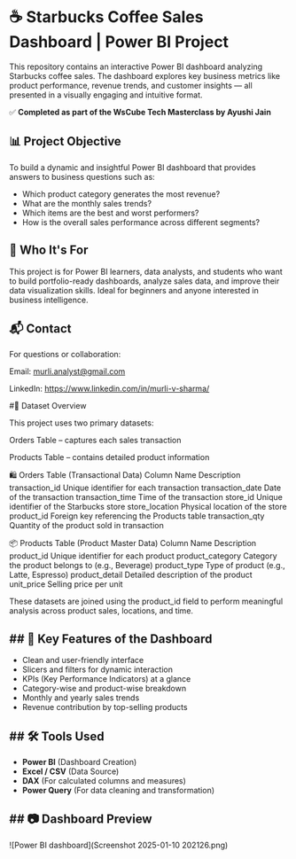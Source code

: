 # ☕ Starbucks Coffee Sales Dashboard | Power BI Project
This repository contains an interactive Power BI dashboard analyzing Starbucks coffee sales. The dashboard explores key business metrics like product performance, revenue trends, and customer insights — all presented in a visually engaging and intuitive format.

✅ **Completed as part of the WsCube Tech Masterclass by Ayushi Jain**
## 📊 Project Objective
To build a dynamic and insightful Power BI dashboard that provides answers to business questions such as:

- Which product category generates the most revenue?
- What are the monthly sales trends?
- Which items are the best and worst performers?
- How is the overall sales performance across different segments?


## 🙌 Who It's For
This project is for Power BI learners, data analysts, and students who want to build portfolio-ready dashboards, analyze sales data, and improve their data visualization skills. Ideal for beginners and anyone interested in business intelligence.
## 📬 Contact
For questions or collaboration:

Email: murli.analyst@gmail.com

LinkedIn: https://www.linkedin.com/in/murli-v-sharma/

#🧾 Dataset Overview

This project uses two primary datasets:

Orders Table – captures each sales transaction

Products Table – contains detailed product information

🛍 Orders Table (Transactional Data)
Column Name	              Description
transaction_id          	Unique identifier for each transaction
transaction_date        	Date of the transaction
transaction_time        	Time of the transaction
store_id	                     Unique identifier of the Starbucks store
store_location	             Physical location of the store
product_id          	          Foreign key referencing the Products table
transaction_qty     	        Quantity of the product sold in transaction

📦 Products Table (Product Master Data)
Column Name	            Description
product_id	                Unique identifier for each product
product_category	    Category the product belongs to (e.g., Beverage)
product_type	            Type of product (e.g., Latte, Espresso)
product_detail          	Detailed description of the product
unit_price                  	Selling price per unit

These datasets are joined using the product_id field to perform meaningful analysis across product sales, locations, and time.
##  ## 📌 Key Features of the Dashboard
- Clean and user-friendly interface
- Slicers and filters for dynamic interaction
- KPIs (Key Performance Indicators) at a glance
- Category-wise and product-wise breakdown
- Monthly and yearly sales trends
- Revenue contribution by top-selling products

## ## 🛠 Tools Used
- **Power BI** (Dashboard Creation)
- **Excel / CSV** (Data Source)
- **DAX** (For calculated columns and measures)
- **Power Query** (For data cleaning and transformation)

## ## 📷 Dashboard Preview
![Power BI dashboard](Screenshot 2025-01-10 202126.png)
